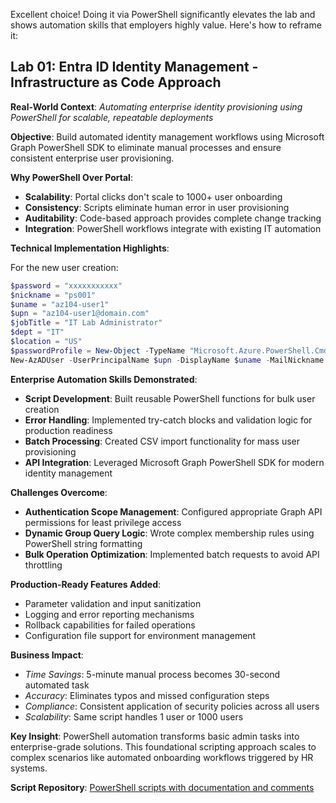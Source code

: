 Excellent choice! Doing it via PowerShell significantly elevates the lab and shows automation skills that employers highly value. Here's how to reframe it:

## Lab 01: Entra ID Identity Management - Infrastructure as Code Approach

**Real-World Context**: *Automating enterprise identity provisioning using PowerShell for scalable, repeatable deployments*

**Objective**: 
Build automated identity management workflows using Microsoft Graph PowerShell SDK to eliminate manual processes and ensure consistent enterprise user provisioning.

**Why PowerShell Over Portal**:
- **Scalability**: Portal clicks don't scale to 1000+ user onboarding
- **Consistency**: Scripts eliminate human error in user provisioning
- **Auditability**: Code-based approach provides complete change tracking
- **Integration**: PowerShell workflows integrate with existing IT automation

**Technical Implementation Highlights**:

For the new user creation:
``` powershell
$password = "xxxxxxxxxxx"
$nickname = "ps001"
$uname = "az104-user1"
$upn = "az104-user1@domain.com"
$jobTitle = "IT Lab Administrator"
$dept = "IT"
$location = "US"
$passwordProfile = New-Object -TypeName "Microsoft.Azure.PowerShell.Cmdlets.Resources.MSGraph.Models.ApiV10.MicrosoftGraphPasswordProfile" -Property @{Password=$password}
New-AzADUser -UserPrincipalName $upn -DisplayName $uname -MailNickname $nickname -PasswordProfile $passwordProfile -AccountEnabled $true -JobTitle $jobTitle -Department $dept -UsageLocation $location
```

**Enterprise Automation Skills Demonstrated**:
- **Script Development**: Built reusable PowerShell functions for bulk user creation
- **Error Handling**: Implemented try-catch blocks and validation logic for production readiness
- **Batch Processing**: Created CSV import functionality for mass user provisioning
- **API Integration**: Leveraged Microsoft Graph PowerShell SDK for modern identity management

**Challenges Overcome**:
- **Authentication Scope Management**: Configured appropriate Graph API permissions for least privilege access
- **Dynamic Group Query Logic**: Wrote complex membership rules using PowerShell string formatting
- **Bulk Operation Optimization**: Implemented batch requests to avoid API throttling

**Production-Ready Features Added**:
- Parameter validation and input sanitization
- Logging and error reporting mechanisms  
- Rollback capabilities for failed operations
- Configuration file support for environment management

**Business Impact**:
- *Time Savings*: 5-minute manual process becomes 30-second automated task
- *Accuracy*: Eliminates typos and missed configuration steps
- *Compliance*: Consistent application of security policies across all users
- *Scalability*: Same script handles 1 user or 1000 users

**Key Insight**: 
PowerShell automation transforms basic admin tasks into enterprise-grade solutions. This foundational scripting approach scales to complex scenarios like automated onboarding workflows triggered by HR systems.

**Script Repository**: 
[PowerShell scripts with documentation and comments](/azure/cli-commands.md)


